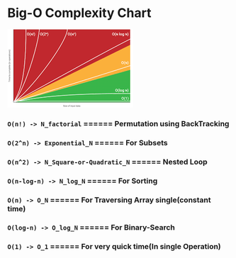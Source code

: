 # Big-O Complexity Chart

![Complexity Chart](download.png)


### `O(n!) -> N_factorial` ====== Permutation using BackTracking
### `O(2^n) -> Exponential_N` ====== For Subsets
### `O(n^2) -> N_Square-or-Quadratic_N` ====== Nested Loop
### `O(n-log-n) -> N_log_N` ====== For Sorting
### `O(n) -> O_N` ====== For Traversing Array single(constant time)
### `O(log-n) -> O_log_N` ====== For Binary-Search
### `O(1) -> O_1` ====== For very quick time(In single Operation) 